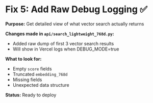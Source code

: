 # Fix 5: Add Raw Debug Logging ✅

**Purpose:** Get detailed view of what vector search actually returns

**Changes made in `api/search_lightweight_768d.py`:**
- Added raw dump of first 3 vector search results
- Will show in Vercel logs when DEBUG_MODE=true

**What to look for:**
- Empty `score` fields
- Truncated `embedding_768d` 
- Missing fields
- Unexpected data structure

**Status:** Ready to deploy